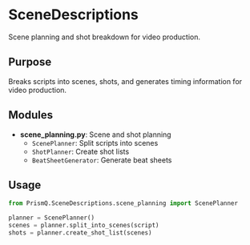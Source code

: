 # SceneDescriptions

Scene planning and shot breakdown for video production.

## Purpose

Breaks scripts into scenes, shots, and generates timing information for video production.

## Modules

- **scene_planning.py**: Scene and shot planning
  - `ScenePlanner`: Split scripts into scenes
  - `ShotPlanner`: Create shot lists
  - `BeatSheetGenerator`: Generate beat sheets

## Usage

```python
from PrismQ.SceneDescriptions.scene_planning import ScenePlanner

planner = ScenePlanner()
scenes = planner.split_into_scenes(script)
shots = planner.create_shot_list(scenes)
```
